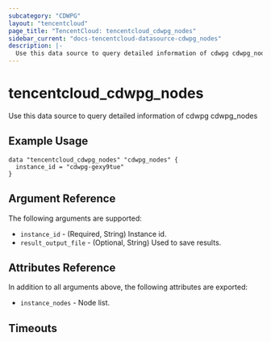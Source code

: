 ```yaml
---
subcategory: "CDWPG"
layout: "tencentcloud"
page_title: "TencentCloud: tencentcloud_cdwpg_nodes"
sidebar_current: "docs-tencentcloud-datasource-cdwpg_nodes"
description: |-
  Use this data source to query detailed information of cdwpg cdwpg_nodes
---
```


# tencentcloud_cdwpg_nodes

Use this data source to query detailed information of cdwpg cdwpg_nodes

## Example Usage

```hcl
data "tencentcloud_cdwpg_nodes" "cdwpg_nodes" {
  instance_id = "cdwpg-gexy9tue"
}
```

## Argument Reference

The following arguments are supported:

* `instance_id` - (Required, String) Instance id.
* `result_output_file` - (Optional, String) Used to save results.

## Attributes Reference

In addition to all arguments above, the following attributes are exported:

* `instance_nodes` - Node list.


## Timeouts

<no value>


